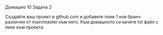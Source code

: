 Домашно 10
Задача 2

Създайте ваш проект в github.com и добавете поне 1
нов бранч различен от main/master към него. Към
домашното си качете txt файл с линк към проекта.
